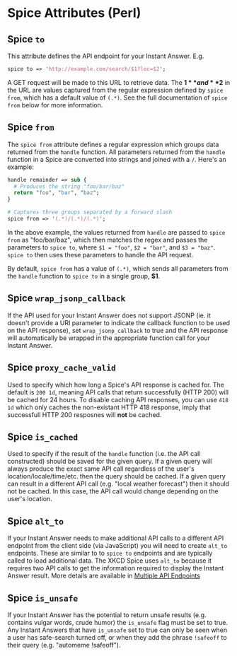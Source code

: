 # Spice Attributes (Perl)

## Spice `to`

This attribute defines the API endpoint for your Instant Answer. E.g.

```perl
spice to => 'http://example.com/search/$1?loc=$2';
```

A GET request will be made to this URL to retrieve data. The **$1** and **$2** in the URL are values captured from the regular expression defined by `spice from`, which has a default value of `(.*)`. See the full documentation of `spice from` below for more information.

## Spice `from`

The `spice from` attribute defines a regular expression which groups data returned from the `handle` function. All parameters returned from the `handle` function in a Spice are converted into strings and joined with a `/`. Here's an example:

```perl
handle remainder => sub {
  # Produces the string "foo/bar/baz"
  return "foo", "bar", "baz";
}

# Captures three groups separated by a forward slash
spice from => '(.*)/(.*)/(.*)';
```

In the above example, the values returned from `handle` are passed to `spice from` as "foo/bar/baz", which then matches the regex and passes the parameters to `spice to`, where `$1 = "foo"`, `$2 = "bar"`, and `$3 = "baz"`. `spice to` then uses these parameters to handle the API request.

By default, `spice from` has a value of `(.*)`, which sends all parameters from the `handle` function to `spice to` in a single group, **$1**.

## Spice `wrap_jsonp_callback`

If the API used for your Instant Answer does not support JSONP (ie. it doesn't provide a URI parameter to indicate the callback function to be used on the API response), set `wrap_jsonp_callback` to true and the API response will automatically be wrapped in the appropriate function call for your Instant Answer.

## Spice `proxy_cache_valid`

Used to specify which how long a Spice's API response is cached for. The default is `200 1d`, meaning API calls that return successfully (HTTP 200) will be cached for 24 hours. To disable caching API responses, you can use `418 1d` which only caches the non-existant HTTP 418 response, imply that successfull HTTP 200 resposnes will **not** be cached.

## Spice `is_cached`

Used to specify if the result of the `handle` function (i.e. the API call constructed) should be saved for the given query. If a given query will always produce the exact same API call regardless of the user's location/locale/time/etc. then the query should be cached. If a given query can result in a different API call (e.g. "local weather forecast") then it should not be cached. In this case, the API call would change depending on the user's location.

## Spice `alt_to`

If your Instant Answer needs to make additional API calls to a different API endpoint from the client side (via JavaScript) you will need to create `alt_to` endpoints. These are similar to to `spice to` endpoints and are typically called to load additional data. The XKCD Spice uses `alt_to` because it requires two API calls to get the information required to display the Instant Answer result. More details are available in [Multiple API Endpoints](http://docs.duckduckhack.com/backend-reference/api-reference.html#multiple-api-endpoints) 

## Spice `is_unsafe`

If your Instant Answer has the potential to return unsafe results (e.g. contains vulgar words, crude humor) the `is_unsafe` flag must be set to true. Any Instant Answers that have `is_unsafe` set to true can only be seen when a user has safe-search turned off, or when they add the phrase `!safeoff` to their query (e.g. "automeme !safeoff").
